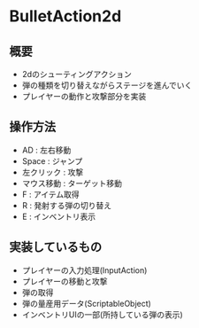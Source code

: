 # BulletAction2d

## 概要
* 2dのシューティングアクション  
* 弾の種類を切り替えながらステージを進んでいく
* プレイヤーの動作と攻撃部分を実装

## 操作方法
* AD : 左右移動
* Space : ジャンプ
* 左クリック : 攻撃
* マウス移動 : ターゲット移動
* F : アイテム取得
* R : 発射する弾の切り替え
* E : インベントリ表示

## 実装しているもの
* プレイヤーの入力処理(InputAction)
* プレイヤーの移動と攻撃
* 弾の取得
* 弾の量産用データ(ScriptableObject)
* インベントリUIの一部(所持している弾の表示)
